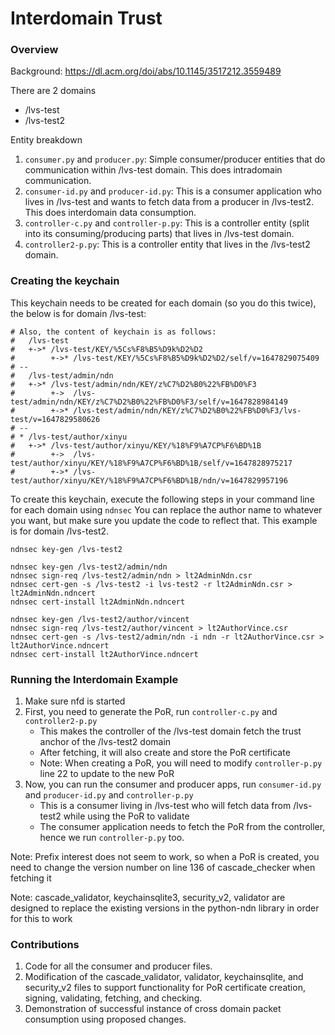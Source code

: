 # Interdomain Trust

### Overview

Background: https://dl.acm.org/doi/abs/10.1145/3517212.3559489

There are 2 domains
- /lvs-test
- /lvs-test2

Entity breakdown
1. ```consumer.py``` and ```producer.py```: Simple consumer/producer entities that do communication within /lvs-test domain. This does intradomain communication.
2. ```consumer-id.py``` and ```producer-id.py```: This is a consumer application who lives in /lvs-test and wants to fetch data from a producer in /lvs-test2. This does interdomain data consumption.
3. ```controller-c.py``` and ```controller-p.py```: This is a controller entity (split into its consuming/producing parts) that lives in /lvs-test domain.
4. ```controller2-p.py```: This is a controller entity that lives in the /lvs-test2 domain.

### Creating the keychain
This keychain needs to be created for each domain (so you do this twice), the below is for domain /lvs-test:

    # Also, the content of keychain is as follows:
    #   /lvs-test
    #   +->* /lvs-test/KEY/%5Cs%F8%B5%D9k%D2%D2
    #        +->* /lvs-test/KEY/%5Cs%F8%B5%D9k%D2%D2/self/v=1647829075409
    # --
    #   /lvs-test/admin/ndn
    #   +->* /lvs-test/admin/ndn/KEY/z%C7%D2%B0%22%FB%D0%F3
    #        +->  /lvs-test/admin/ndn/KEY/z%C7%D2%B0%22%FB%D0%F3/self/v=1647828984149
    #        +->* /lvs-test/admin/ndn/KEY/z%C7%D2%B0%22%FB%D0%F3/lvs-test/v=1647829580626
    # --
    # * /lvs-test/author/xinyu
    #   +->* /lvs-test/author/xinyu/KEY/%18%F9%A7CP%F6%BD%1B
    #        +->  /lvs-test/author/xinyu/KEY/%18%F9%A7CP%F6%BD%1B/self/v=1647828975217
    #        +->* /lvs-test/author/xinyu/KEY/%18%F9%A7CP%F6%BD%1B/ndn/v=1647829957196
 
To create this keychain, execute the following steps in your command line for each domain using ```ndnsec```
You can replace the author name to whatever you want, but make sure you update the code to reflect that. 
This example is for domain /lvs-test2.
```
ndnsec key-gen /lvs-test2

ndnsec key-gen /lvs-test2/admin/ndn
ndnsec sign-req /lvs-test2/admin/ndn > lt2AdminNdn.csr
ndnsec cert-gen -s /lvs-test2 -i lvs-test2 -r lt2AdminNdn.csr > lt2AdminNdn.ndncert
ndnsec cert-install lt2AdminNdn.ndncert

ndnsec key-gen /lvs-test2/author/vincent
ndnsec sign-req /lvs-test2/author/vincent > lt2AuthorVince.csr
ndnsec cert-gen -s /lvs-test2/admin/ndn -i ndn -r lt2AuthorVince.csr > lt2AuthorVince.ndncert
ndnsec cert-install lt2AuthorVince.ndncert
```

### Running the Interdomain Example
1. Make sure nfd is started
2. First, you need to generate the PoR, run ```controller-c.py``` and ```controller2-p.py```
    * This makes the controller of the /lvs-test domain fetch the trust anchor of the /lvs-test2 domain
    * After fetching, it will also create and store the PoR certificate
    * Note: When creating a PoR, you will need to modify  ```controller-p.py``` line 22 to update to the new PoR
3. Now, you can run the consumer and producer apps, run ```consumer-id.py``` and ```producer-id.py``` and ```controller-p.py```
    * This is a consumer living in /lvs-test who will fetch data from /lvs-test2 while using the PoR to validate
    * The consumer application needs to fetch the PoR from the controller, hence we run ```controller-p.py``` too.

Note: Prefix interest does not seem to work, so when a PoR is created, you need to change the version number on line 136 of cascade_checker when fetching it

Note: cascade_validator, keychainsqlite3, security_v2, validator are designed to replace the existing versions in the python-ndn library in order for this to work

### Contributions
1. Code for all the consumer and producer files.
2. Modification of the cascade_validator, validator, keychainsqlite, and security_v2 files to support functionality for PoR certificate creation, signing, validating, fetching, and checking.
3. Demonstration of successful instance of cross domain packet consumption using proposed changes.